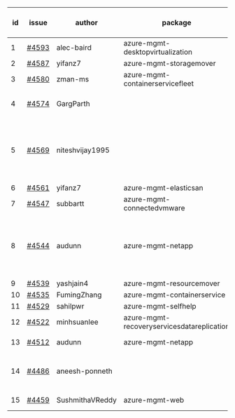 | id | issue | author | package | assignee | bot advice | created date of issue | target release date | date from target |
| ------ | ------ | ------ | ------ | ------ | ------ | ------ | ------ | :-----: |
| 1 | [#4593](https://github.com/Azure/sdk-release-request/issues/4593) | alec-baird | azure-mgmt-desktopvirtualization | ChenxiJiang333 | new comment. | 09-28 | 10-27 |  |
| 2 | [#4587](https://github.com/Azure/sdk-release-request/issues/4587) | yifanz7 | azure-mgmt-storagemover | ChenxiJiang333 |  | 09-28 | 10-27 |  |
| 3 | [#4580](https://github.com/Azure/sdk-release-request/issues/4580) | zman-ms | azure-mgmt-containerservicefleet | ChenxiJiang333 |  | 09-26 | 10-27 |  |
| 4 | [#4574](https://github.com/Azure/sdk-release-request/issues/4574) | GargParth |  | ChenxiJiang333 | duplicated issue  <br> HoldOn | 09-26 | 10-27 |  |
| 5 | [#4569](https://github.com/Azure/sdk-release-request/issues/4569) | niteshvijay1995 |  | ChenxiJiang333 | duplicated issue  <br> new comment. Attention to inconsistent tag | 09-26 | 10-27 |  |
| 6 | [#4561](https://github.com/Azure/sdk-release-request/issues/4561) | yifanz7 | azure-mgmt-elasticsan | ChenxiJiang333 |  | 09-25 | 10-27 |  |
| 7 | [#4547](https://github.com/Azure/sdk-release-request/issues/4547) | subbartt | azure-mgmt-connectedvmware | ChenxiJiang333 |  | 09-22 | 10-27 |  |
| 8 | [#4544](https://github.com/Azure/sdk-release-request/issues/4544) | audunn | azure-mgmt-netapp | ChenxiJiang333 | duplicated issue  <br> new comment. Attention to inconsistent tag | 09-21 | 10-27 |  |
| 9 | [#4539](https://github.com/Azure/sdk-release-request/issues/4539) | yashjain4 | azure-mgmt-resourcemover | ChenxiJiang333 |  | 09-21 | 10-27 |  |
| 10 | [#4535](https://github.com/Azure/sdk-release-request/issues/4535) | FumingZhang | azure-mgmt-containerservice | ChenxiJiang333 |  | 09-21 | 10-27 |  |
| 11 | [#4529](https://github.com/Azure/sdk-release-request/issues/4529) | sahilpwr | azure-mgmt-selfhelp | ChenxiJiang333 |  | 09-20 | 10-27 |  |
| 12 | [#4522](https://github.com/Azure/sdk-release-request/issues/4522) | minhsuanlee | azure-mgmt-recoveryservicesdatareplication | ChenxiJiang333 | FirstBeta | 09-13 | 10-27 |  |
| 13 | [#4512](https://github.com/Azure/sdk-release-request/issues/4512) | audunn | azure-mgmt-netapp | ChenxiJiang333 | duplicated issue  <br> | 09-08 | 10-27 |  |
| 14 | [#4486](https://github.com/Azure/sdk-release-request/issues/4486) | aneesh-ponneth |  | ChenxiJiang333 | duplicated issue  <br> FirstBeta HoldOn | 08-31 | 09-22 |  |
| 15 | [#4459](https://github.com/Azure/sdk-release-request/issues/4459) | SushmithaVReddy | azure-mgmt-web | ChenxiJiang333 | MultiAPI HoldOn | 08-23 | 09-22 |  |
